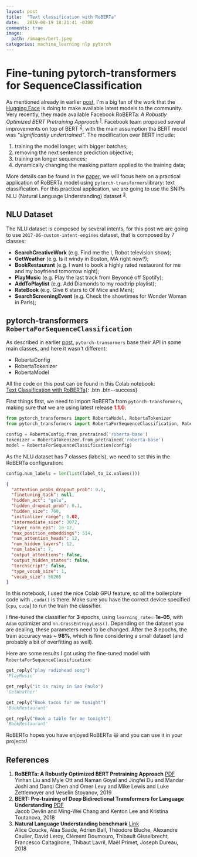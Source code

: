 ```yaml
---
layout: post
title:  "Text classification with RoBERTa"
date:   2019-08-19 18:21:41 -0300
comments: true 
image:
  path: /images/bert.jpeg
categories: machine_learning nlp pytorch
---
```


# Fine-tuning pytorch-transformers for SequenceClassification

As mentioned already in earlier [post](https://rsilveira79.github.io/fermenting_gradients/machine_learning/nlp/pytorch/pytorch-transformer-squad/), I'm a big fan of the work that the [Hugging Face](http://huggingface.co) is doing to make available latest models to the community.
Very recently, they made available Facebook RoBERTa: _A Robustly Optimized BERT Pretraining Approach_<sup> [1](#roberta)</sup>. Facebook team proposed several improvements on top of BERT  <sup> [2](#bert)</sup>, with the main assumption tha BERT model was _"significantly undertrained"_. The modification over BERT include:

1. training the model longer, with bigger batches;  
2. removing the next sentence prediction objective; 
3. training on longer sequences; 
4. dynamically changing the masking pattern applied to the training data;

More details can be found in the [paper](#bert), we will focus here on a practical application of RoBERTa model using `pytorch-transformers`library: text classification. 
For this practical application, we are going to use the SNIPs NLU (Natural Language Understanding) dataset <sup> [3](#snips)</sup>.

## NLU Dataset

The NLU dataset is composed by several intents, for this post we are going to use `2017-06-custom-intent-engines` dataset, that is composed by 7 classes:

* **SearchCreativeWork** (e.g. Find me the I, Robot television show);   
* **GetWeather** (e.g. Is it windy in Boston, MA right now?); 
* **BookRestaurant** (e.g. I want to book a highly rated restaurant for me and my boyfriend tomorrow night);
* **PlayMusic** (e.g. Play the last track from Beyoncé off Spotify);  
* **AddToPlaylist** (e.g. Add Diamonds to my roadtrip playlist);  
* **RateBook** (e.g. Give 6 stars to Of Mice and Men);  
* **SearchScreeningEvent** (e.g. Check the showtimes for Wonder Woman in Paris); 

## pytorch-transformers `RobertaForSequenceClassification`

As described in earlier [post](https://rsilveira79.github.io/fermenting_gradients/machine_learning/nlp/pytorch/pytorch-transformer-squad/), `pytorch-transormers` base their API in some main classes, and here it wasn't different:

* RobertaConfig
* RobertaTokenizer
* RobertaModel

All the code on this post can be found in this Colab notebook:  
[Text Classification with RoBERTa](https://colab.research.google.com/drive/1xg4UMQmXjDik3v9w-dAsk4kq7dXX_0Fm){: .btn .btn--success}

First things first, we need to import RoBERTa from `pytorch-transformers`, making sure that we are using latest release **<font color='red'>1.1.0</font>**:

```python
from pytorch_transformers import RobertaModel, RobertaTokenizer
from pytorch_transformers import RobertaForSequenceClassification, RobertaConfig

config = RobertaConfig.from_pretrained('roberta-base')
tokenizer = RobertaTokenizer.from_pretrained('roberta-base')
model = RobertaForSequenceClassification(config)
```

As the NLU dataset has 7 classes (labels), we need to set this in the RoBERTa configuration:

```python
config.num_labels = len(list(label_to_ix.values()))
```

```json
{
  "attention_probs_dropout_prob": 0.1,
  "finetuning_task": null,
  "hidden_act": "gelu",
  "hidden_dropout_prob": 0.1,
  "hidden_size": 768,
  "initializer_range": 0.02,
  "intermediate_size": 3072,
  "layer_norm_eps": 1e-12,
  "max_position_embeddings": 514,
  "num_attention_heads": 12,
  "num_hidden_layers": 12,
  "num_labels": 7,
  "output_attentions": false,
  "output_hidden_states": false,
  "torchscript": false,
  "type_vocab_size": 1,
  "vocab_size": 50265
}
```

In this notebook, I used the nice Colab GPU feature, so all the boilerplate code with `.cuda()` is there. Make sure you have the correct device specified [`cpu`, `cuda`] to run the train the classifier.

I fine-tuned the classifier for **3** epochs, using `learning_rate`= **1e-05**, with `Adam` optimizer and `nn.CrossEntropyLoss()`. Depending on the dataset you are dealing, these parameters need to be changed. After the **3** epochs, the train accuracy was **~ 98%**, which is fine considering a small dataset (and probably a bit of overfitting as well). 

Here are some results I got using the fine-tuned model with `RobertaForSequenceClassification`:

```python
get_reply("play radiohead song")
'PlayMusic'

get_reply("it is rainy in Sao Paulo")
'GetWeather'

get_reply("Book tacos for me tonight")
'BookRestaurant'

get_reply("Book a table for me tonight")
'BookRestaurant'
```

RoBERTo hopes you have enjoyed RoBERTa :smiley: and you can use it in your projects! 

## References

1. **RoBERTa: A Robustly Optimized BERT Pretraining Approach** <a name="roberta">[PDF](https://arxiv.org/abs/1907.11692)</a><br>Yinhan Liu and Myle Ott and Naman Goyal and Jingfei Du and Mandar Joshi and Danqi Chen and Omer Levy and Mike Lewis and Luke Zettlemoyer and Veselin Stoyanov, 2019
2. **BERT: Pre-training of Deep Bidirectional Transformers for Language Understanding** <a name="bert">[PDF](https://arxiv.org/abs/1810.04805)</a><br>Jacob Devlin and Ming-Wei Chang and Kenton Lee and Kristina Toutanova, 2018 
3. **Natural Language Understanding benchmark** <a name="snips">[Link](https://github.com/snipsco/nlu-benchmark)</a><br>Alice Coucke, Alaa Saade, Adrien Ball, Théodore Bluche, Alexandre Caulier, David Leroy, Clément Doumouro, Thibault Gisselbrecht, Francesco Caltagirone, Thibaut Lavril, Maël Primet, Joseph Dureau, 2018 

